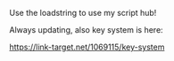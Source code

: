 Use the loadstring to use my script hub!

Always updating, also key system is here:

https://link-target.net/1069115/key-system
